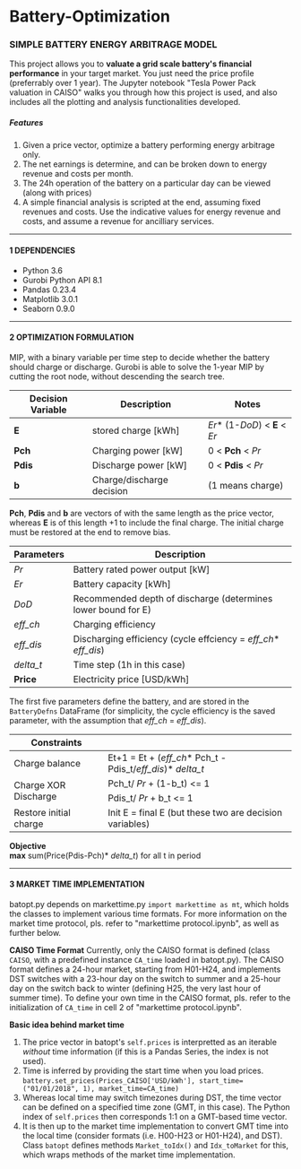 # Battery-Optimization

### SIMPLE BATTERY ENERGY ARBITRAGE MODEL

This project allows you to **valuate a grid scale battery's financial performance** in your target market. You just need the price profile (preferrably over 1 year). The Jupyter notebook "Tesla Power Pack valuation in CAISO" walks you through how this project is used, and also includes all the plotting and analysis functionalities developed.

##### Features
1. Given a price vector, optimize a battery performing energy arbitrage only.
1. The net earnings is determine, and can be broken down to energy revenue and costs per month.
1. The 24h operation of the battery on a particular day can be viewed (along with prices)
1. A simple financial analysis is scripted at the end, assuming fixed revenues and costs. Use the indicative values for energy revenue and costs, and assume a revenue for ancilliary services.

___
#### 1 DEPENDENCIES
  - Python 3.6
  - Gurobi Python API 8.1
  - Pandas 0.23.4
  - Matplotlib 3.0.1
  - Seaborn 0.9.0

___
#### 2 OPTIMIZATION FORMULATION

MIP, with a binary variable per time step to decide whether the battery should charge or discharge. Gurobi is able to solve the 1-year MIP by cutting the root node, without descending the search tree.

Decision Variable | Description | Notes
------------ | ------------- | -------------
**E** | stored charge [kWh] | _Er_* (1-_DoD_) < **E** < _Er_
**Pch** | Charging power [kW] | 0 < **Pch** < _Pr_
**Pdis**| Discharge power [kW]| 0 < **Pdis** < _Pr_
**b** | Charge/discharge decision| (1 means charge)

  **Pch**, **Pdis** and **b** are vectors of with the same length as the price vector, whereas **E** is of this length +1 to include the final charge. The initial charge must be restored at the end to remove bias.
  
  
  Parameters | Description
  ------------ | -------------
  _Pr_ | Battery rated power output [kW]
  _Er_ | Battery capacity [kWh]
  _DoD_ | Recommended depth of discharge (determines lower bound for E)
  _eff_ch_ | Charging efficiency
  _eff_dis_ | Discharging efficiency (cycle effciency = _eff_ch_* _eff_dis_)
  _delta_t_ | Time step (1h in this case)
  **Price** | Electricity price [USD/kWh]
  
  The first five parameters define the battery, and are stored in the `BatteryDefns` DataFrame (for simplicity, the cycle efficiency is the saved parameter, with the assumption that _eff_ch_ =  _eff_dis_).
  
  <table>
    <thead>
        <tr>
            <th>Constraints</th>
            <th>&nbsp; </th>
        </tr>
    </thead>
    <tbody>
        <tr>         
            <td>Charge balance</td>
            <td>Et+1 = Et + (<i>eff_ch</i>* Pch_t - Pdis_t/<i>eff_dis</i>)* <i>delta_t</i></td>
        </tr>
        <tr>
            <td rowspan=2>Charge XOR Discharge</td>
            <td>Pch_t/ <i>Pr</i> + (1-b_t) <= 1 </td>
        </tr>
        <tr>
            <td>Pdis_t/ <i>Pr</i> + b_t <= 1 </td>
        </tr>
        <tr>
          <td> Restore initial charge </td>
          <td> Init E = final E (but these two are decision variables) </td>
        </tr>
    </tbody>
</table>

**Objective**    
**max** sum(Price(Pdis-Pch)* _delta_t_) for all t in period

___
#### 3 MARKET TIME IMPLEMENTATION
batopt.py depends on markettime.py `import markettime as mt`, which holds the classes to implement various time formats. For more information on the market time protocol, pls. refer to "markettime protocol.ipynb", as well as further below.

**CAISO Time Format**
Currently, only the CAISO format is defined (class `CAISO`, with a predefined instance `CA_time` loaded in batopt.py). The CAISO format defines a 24-hour market, starting from H01-H24, and implements DST switches with a 23-hour day on the switch to summer and a 25-hour day on the switch back to winter (defining H25, the very last hour of summer time). To define your own time in the CAISO format, pls. refer to the initialization of `CA_time` in cell 2 of "markettime protocol.ipynb".

**Basic idea behind market time**
1. The price vector in batopt's `self.prices` is interpretted as an iterable *without* time information (if this is a Pandas Series, the index is not used).
1. Time is inferred by providing the start time when you load prices.  
`battery.set_prices(Prices_CAISO['USD/kWh'], start_time=("01/01/2018", 1), market_time=CA_time)`
1. Whereas local time may switch timezones during DST, the time vector can be defined on a specified time zone (GMT, in this case). The Python index of `self.prices` then corresponds 1:1 on a GMT-based time vector.
1. It is then up to the market time implementation to convert GMT time into the local time (consider formats (i.e. H00-H23 or H01-H24), and DST). Class `batopt` defines methods `Market_toIdx()` and `Idx_toMarket` for this, which wraps methods of the market time implementation.

